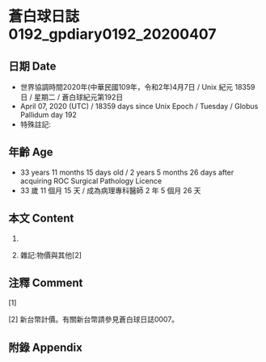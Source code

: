 # 蒼白球日誌0192_gpdiary0192_20200407 #

## 日期 Date ##

* 世界協調時間2020年(中華民國109年，令和2年)4月7日 / Unix 紀元 18359 日 / 星期二 / 蒼白球紀元第192日
* April 07, 2020 (UTC) / 18359 days since Unix Epoch / Tuesday / Globus Pallidum day 192
* 特殊註記:

## 年齡 Age ##

* 33 years 11 months 15 days old / 2 years 5 months 26 days after acquiring ROC Surgical Pathology Licence
* 33 歲 11 個月 15 天 / 成為病理專科醫師 2 年 5 個月 26 天

## 本文 Content ##

1. 

    
2. 雜記:物價與其他[2]

    

## 注釋 Comment ##

[1] 


[2] 新台幣計價。有關新台幣請參見蒼白球日誌0007。



## 附錄 Appendix ##

